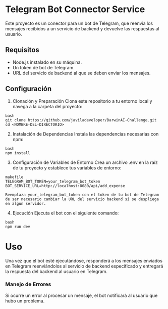# Telegram Bot Connector Service

Este proyecto es un conector para un bot de Telegram, que reenvía los mensajes recibidos a un servicio de backend y devuelve las respuestas al usuario.

## Requisitos

- Node.js instalado en su máquina.
- Un token de bot de Telegram.
- URL del servicio de backend al que se deben enviar los mensajes.

## Configuración

1. Clonación y Preparación
   Clona este repositorio a tu entorno local y navega a la carpeta del proyecto:

```
bash
git clone https://github.com/javiladeveloper/DarwinAI-Challenge.git
cd <NOMBRE-DEL-DIRECTORIO>
```

2. Instalación de Dependencias
   Instala las dependencias necesarias con npm:

```
bash
npm install
```

3. Configuración de Variables de Entorno
   Crea un archivo .env en la raíz de tu proyecto y establece tus variables de entorno:

```
makefile
TELEGRAM_BOT_TOKEN=your_telegram_bot_token
BOT_SERVICE_URL=http://localhost:8080/api/add_expense
```

    Reemplaza your_telegram_bot_token con el token de tu bot de Telegram de ser necesario cambiar la URL del servicio backend si se despliega en algun servidor.

4. Ejecución
   Ejecuta el bot con el siguiente comando:

```
bash
npm run dev
```

# Uso

Una vez que el bot esté ejecutándose, responderá a los mensajes enviados en Telegram reenviándolos al servicio de backend especificado y entregará la respuesta del backend al usuario en Telegram.

### Manejo de Errores

Si ocurre un error al procesar un mensaje, el bot notificará al usuario que hubo un problema.
